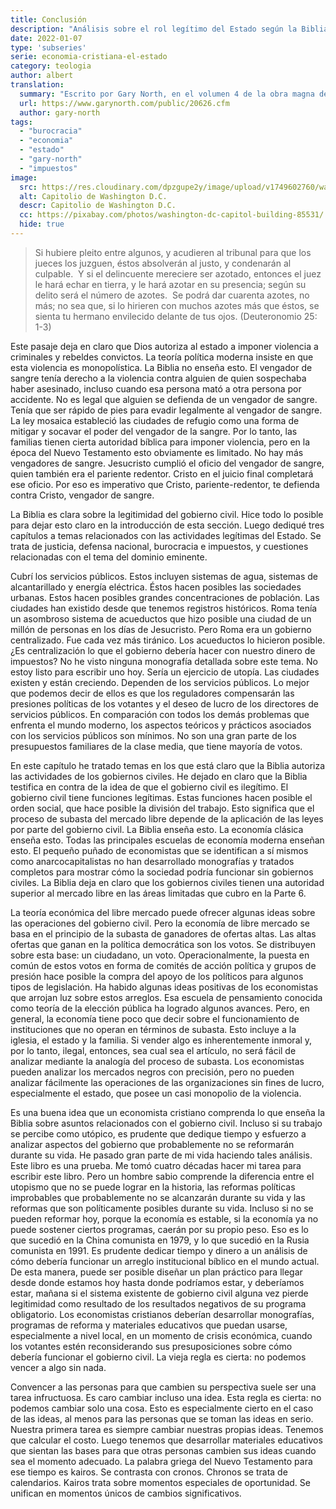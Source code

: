 ```yaml
---
title: Conclusión
description: "Análisis sobre el rol legítimo del Estado según la Biblia, abordando temas como justicia, defensa, servicios públicos y burocracia. Reflexión sobre reformas posibles vs utópicas"
date: 2022-01-07
type: 'subseries'
serie: economia-cristiana-el-estado
category: teologia
author: albert
translation:
  summary: "Escrito por Gary North, en el volumen 4 de la obra magna de Gary North llamada Christian Economics: Scholar’s Edition"
  url: https://www.garynorth.com/public/20626.cfm
  author: gary-north
tags:
  - "burocracia"
  - "economia"
  - "estado"
  - "gary-north"
  - "impuestos"
image:
  src: https://res.cloudinary.com/dpzgupe2y/image/upload/v1749602760/washington-dc_qwufk5.jpg
  alt: Capitolio de Washington D.C.
  descr: Capitolio de Washington D.C.
  cc: https://pixabay.com/photos/washington-dc-capitol-building-85531/
  hide: true
---
```


> Si hubiere pleito entre algunos, y acudieren al tribunal para que los jueces los juzguen, éstos absolverán al justo, y condenarán al culpable.  Y si el delincuente mereciere ser azotado, entonces el juez le hará echar en tierra, y le hará azotar en su presencia; según su delito será el número de azotes.  Se podrá dar cuarenta azotes, no más; no sea que, si lo hirieren con muchos azotes más que éstos, se sienta tu hermano envilecido delante de tus ojos. (Deuteronomio 25: 1-3)

Este pasaje deja en claro que Dios autoriza al estado a imponer violencia a criminales y rebeldes convictos. La teoría política moderna insiste en que esta violencia es monopolística. La Biblia no enseña esto. El vengador de sangre tenía derecho a la violencia contra alguien de quien sospechaba haber asesinado, incluso cuando esa persona mató a otra persona por accidente. No es legal que alguien se defienda de un vengador de sangre. Tenía que ser rápido de pies para evadir legalmente al vengador de sangre. La ley mosaica estableció las ciudades de refugio como una forma de mitigar y socavar el poder del vengador de la sangre. Por lo tanto, las familias tienen cierta autoridad bíblica para imponer violencia, pero en la época del Nuevo Testamento esto obviamente es limitado. No hay más vengadores de sangre. Jesucristo cumplió el oficio del vengador de sangre, quien también era el pariente redentor. Cristo en el juicio final completará ese oficio. Por eso es imperativo que Cristo, pariente-redentor, te defienda contra Cristo, vengador de sangre.

La Biblia es clara sobre la legitimidad del gobierno civil. Hice todo lo posible para dejar esto claro en la introducción de esta sección. Luego dediqué tres capítulos a temas relacionados con las actividades legítimas del Estado. Se trata de justicia, defensa nacional, burocracia e impuestos, y cuestiones relacionadas con el tema del dominio eminente.

Cubrí los servicios públicos. Estos incluyen sistemas de agua, sistemas de alcantarillado y energía eléctrica. Éstos hacen posibles las sociedades urbanas. Estos hacen posibles grandes concentraciones de población. Las ciudades han existido desde que tenemos registros históricos. Roma tenía un asombroso sistema de acueductos que hizo posible una ciudad de un millón de personas en los días de Jesucristo. Pero Roma era un gobierno centralizado. Fue cada vez más tiránico. Los acueductos lo hicieron posible. ¿Es centralización lo que el gobierno debería hacer con nuestro dinero de impuestos? No he visto ninguna monografía detallada sobre este tema. No estoy listo para escribir uno hoy. Sería un ejercicio de utopía. Las ciudades existen y están creciendo. Dependen de los servicios públicos. Lo mejor que podemos decir de ellos es que los reguladores compensarán las presiones políticas de los votantes y el deseo de lucro de los directores de servicios públicos. En comparación con todos los demás problemas que enfrenta el mundo moderno, los aspectos teóricos y prácticos asociados con los servicios públicos son mínimos. No son una gran parte de los presupuestos familiares de la clase media, que tiene mayoría de votos.

En este capítulo he tratado temas en los que está claro que la Biblia autoriza las actividades de los gobiernos civiles. He dejado en claro que la Biblia testifica en contra de la idea de que el gobierno civil es ilegítimo. El gobierno civil tiene funciones legítimas. Estas funciones hacen posible el orden social, que hace posible la división del trabajo. Esto significa que el proceso de subasta del mercado libre depende de la aplicación de las leyes por parte del gobierno civil. La Biblia enseña esto. La economía clásica enseña esto. Todas las principales escuelas de economía moderna enseñan esto. El pequeño puñado de economistas que se identifican a sí mismos como anarcocapitalistas no han desarrollado monografías y tratados completos para mostrar cómo la sociedad podría funcionar sin gobiernos civiles. La Biblia deja en claro que los gobiernos civiles tienen una autoridad superior al mercado libre en las áreas limitadas que cubro en la Parte 6.

La teoría económica del libre mercado puede ofrecer algunas ideas sobre las operaciones del gobierno civil. Pero la economía de libre mercado se basa en el principio de la subasta de ganadores de ofertas altas. Las altas ofertas que ganan en la política democrática son los votos. Se distribuyen sobre esta base: un ciudadano, un voto. Operacionalmente, la puesta en común de estos votos en forma de comités de acción política y grupos de presión hace posible la compra del apoyo de los políticos para algunos tipos de legislación. Ha habido algunas ideas positivas de los economistas que arrojan luz sobre estos arreglos. Esa escuela de pensamiento conocida como teoría de la elección pública ha logrado algunos avances. Pero, en general, la economía tiene poco que decir sobre el funcionamiento de instituciones que no operan en términos de subasta. Esto incluye a la iglesia, el estado y la familia. Si vender algo es inherentemente inmoral y, por lo tanto, ilegal, entonces, sea cual sea el artículo, no será fácil de analizar mediante la analogía del proceso de subasta. Los economistas pueden analizar los mercados negros con precisión, pero no pueden analizar fácilmente las operaciones de las organizaciones sin fines de lucro, especialmente el estado, que posee un casi monopolio de la violencia.

Es una buena idea que un economista cristiano comprenda lo que enseña la Biblia sobre asuntos relacionados con el gobierno civil. Incluso si su trabajo se percibe como utópico, es prudente que dedique tiempo y esfuerzo a analizar aspectos del gobierno que probablemente no se reformarán durante su vida. He pasado gran parte de mi vida haciendo tales análisis. Este libro es una prueba. Me tomó cuatro décadas hacer mi tarea para escribir este libro. Pero un hombre sabio comprende la diferencia entre el utopismo que no se puede lograr en la historia, las reformas políticas improbables que probablemente no se alcanzarán durante su vida y las reformas que son políticamente posibles durante su vida. Incluso si no se pueden reformar hoy, porque la economía es estable, si la economía ya no puede sostener ciertos programas, caerán por su propio peso. Eso es lo que sucedió en la China comunista en 1979, y lo que sucedió en la Rusia comunista en 1991. Es prudente dedicar tiempo y dinero a un análisis de cómo debería funcionar un arreglo institucional bíblico en el mundo actual. De esta manera, puede ser posible diseñar un plan práctico para llegar desde donde estamos hoy hasta donde podríamos estar, y deberíamos estar, mañana si el sistema existente de gobierno civil alguna vez pierde legitimidad como resultado de los resultados negativos de su programa obligatorio. Los economistas cristianos deberían desarrollar monografías, programas de reforma y materiales educativos que puedan usarse, especialmente a nivel local, en un momento de crisis económica, cuando los votantes estén reconsiderando sus presuposiciones sobre cómo debería funcionar el gobierno civil. La vieja regla es cierta: no podemos vencer a algo sin nada.

Convencer a las personas para que cambien su perspectiva suele ser una tarea infructuosa. Es caro cambiar incluso una idea. Esta regla es cierta: no podemos cambiar solo una cosa. Esto es especialmente cierto en el caso de las ideas, al menos para las personas que se toman las ideas en serio. Nuestra primera tarea es siempre cambiar nuestras propias ideas. Tenemos que calcular el costo. Luego tenemos que desarrollar materiales educativos que sientan las bases para que otras personas cambien sus ideas cuando sea el momento adecuado. La palabra griega del Nuevo Testamento para ese tiempo es kairos. Se contrasta con cronos. Chronos se trata de calendarios. Kairos trata sobre momentos especiales de oportunidad. Se unifican en momentos únicos de cambios significativos.

